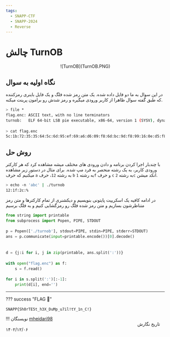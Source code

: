 ```yaml
---
tags:
  - SNAPP-CTF
  - SNAPP-2024
  - Reverse  
---
```



# چالش TurnOB

<center> 
![TurnOB](TurnOB.PNG)
</center>

## نگاه اولیه به سوال

در این سوال به ما دو فایل داده شده. یک متن رمز شده فلگ و یک فایل باینری رمزکننده که طبق گفته سوال ظاهرا از کاربر ورودی میگیره و رمز شدش رو برامون پرینت میکنه.
```bash
> file *
flag.enc: ASCII text, with no line terminators
turnob:   ELF 64-bit LSB pie executable, x86-64, version 1 (SYSV), dynamically linked, interpreter /lib64/ld-linux-x86-64.so.2, BuildID[sha1]=60dbfb0af3f9c3f987d055cfc11f6da40cdbcf75, for GNU/Linux 3.2.0, stripped

> cat flag.enc
5c:1b:72:35:35:64:5c:6d:95:ef:69:a6:d6:09:f8:6d:bc:9d:f8:99:16:0e:d5:f8:16:f0:7a:a1:d2:09:aa:f8:a2:bb:f8:8c:d2:7e:a7:%
```

## روش حل
با چندبار اجرا کردن برنامه و دادن ورودی های مختلف میشه مشاهده کرد که هر کارکتر ورودی کاربر، به یک رشته منحصر به فرد مپ شده. 
برای مثال در دستور زیر مشاهده میکنیم که حرف `a` به رشته `12`، حرف `b` به رشته `1f` و حرف `c` به رشته `2c` انکد میشن.
```bash
> echo -n 'abc' | ./turnob
12:1f:2c:%
```

در ادامه کافیه یک اسکریپت پایتونی بنویسیم و دیکشنری از تمام کارکترها و متن رمز متناظرشون بسازیم و متن رمز شده فلگ رو رمزگشایی کنیم و به فلگ برسیم

```py
from string import printable
from subprocess import Popen, PIPE, STDOUT

p = Popen(['./turnob'], stdout=PIPE, stdin=PIPE, stderr=STDOUT)
ans = p.communicate(input=printable.encode())[0].decode()


d = {j:i for i, j in zip(printable, ans.split(':'))}

with open("flag.enc") as f:
    s = f.read()

for i in s.split(':')[:-1]:
    print(d[i], end='')
```



---
??? success "FLAG :triangular_flag_on_post:"
    <div dir="ltr">`SNAPP{Sh0rTE5t_h3X_DuMp_u7il!tY_1n_C!}`</div>


!!! نویسنگان
    [mheidari98](https://github.com/mheidari98)
    $~~~~~~~~~~~~~~~~~~~~~~~~~~~~~~~~~~~~~~~~~~~~~~~~~~~~~~~~~~~~~~~~~~~~~~~~~~~~~~~~~~~~~~~~~~~~~~~~~~~~~~~~~~$تاریخ نگارش ۱۴۰۲/۱۲/۰۶
